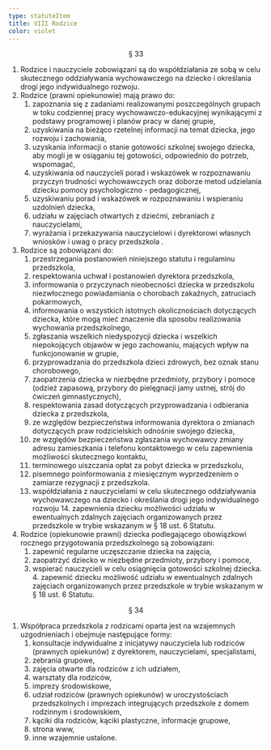 ```yaml
---
type: statuteItem
title: VIII Rodzice
color: violet
---
```


<span style="text-align: center; display: block;">§ 33</span>

1. Rodzice i nauczyciele zobowiązani są do współdziałania ze sobą w celu skutecznego oddziaływania wychowawczego na dziecko i określania drogi jego indywidualnego rozwoju.
2. Rodzice (prawni opiekunowie) mają prawo do:
   1. zapoznania się z zadaniami realizowanymi poszczególnych grupach w toku codziennej pracy wychowawczo-edukacyjnej wynikającymi z podstawy programowej i planów pracy w danej grupie,
   2. uzyskiwania na bieżąco rzetelnej informacji na temat dziecka, jego rozwoju i zachowania,
   3. uzyskania informacji o stanie gotowości szkolnej swojego dziecka, aby mogli je w osiąganiu tej gotowości, odpowiednio do potrzeb, wspomagać,
   4. uzyskiwania od nauczycieli porad i wskazówek w rozpoznawaniu przyczyn trudności wychowawczych oraz doborze metod udzielania dziecku pomocy psychologiczno - pedagogicznej,
   5. uzyskiwaniu porad i wskazówek w rozpoznawaniu i wspieraniu uzdolnień dziecka,
   6. udziału w zajęciach otwartych z dziećmi, zebraniach z nauczycielami,
   7. wyrażania i przekazywania nauczycielowi i dyrektorowi własnych wniosków i uwag o pracy przedszkola .
3. Rodzice są zobowiązani do:
   1. przestrzegania postanowień niniejszego statutu i regulaminu przedszkola,
   2. respektowania uchwał i postanowień dyrektora przedszkola,
   3. informowania o przyczynach nieobecności dziecka w przedszkolu niezwłocznego powiadamiania o chorobach zakaźnych, zatruciach pokarmowych,
   4. informowania o wszystkich istotnych okolicznościach dotyczących dziecka, które mogą mieć znaczenie dla sposobu realizowania wychowania przedszkolnego,
   5. zgłaszania wszelkich niedyspozycji dziecka i wszelkich niepokojących objawów w jego zachowaniu, mających wpływ na funkcjonowanie w grupie,
   6. przyprowadzania do przedszkola dzieci zdrowych, bez oznak stanu chorobowego,
   7. zaopatrzenia dziecka w niezbędne przedmioty, przybory i pomoce (odzież zapasową, przybory do pielęgnacji jamy ustnej, strój do ćwiczeń gimnastycznych),
   8. respektowania zasad dotyczących przyprowadzania i odbierania dziecka z przedszkola,
   9. ze względów bezpieczeństwa informowania dyrektora o zmianach dotyczących praw rodzicielskich odnośnie swojego dziecka,
   10. ze względów bezpieczeństwa zgłaszania wychowawcy zmiany adresu zamieszkania i telefonu kontaktowego w celu zapewnienia możliwości skutecznego kontaktu,
   11. terminowego uiszczania opłat za pobyt dziecka w przedszkolu,
   12. pisemnego poinformowania z miesięcznym wyprzedzeniem o zamiarze rezygnacji z przedszkola.
   13. współdziałania z nauczycielami w celu skutecznego oddziaływania wychowawczego na dziecko i określania drogi jego indywidualnego rozwoju 14. zapewnienia dziecku możliwości udziału w ewentualnych zdalnych zajęciach organizowanych przez przedszkole w trybie wskazanym w § 18 ust. 6 Statutu.
4. Rodzice (opiekunowie prawni) dziecka podlegającego obowiązkowi rocznego przygotowania przedszkolnego są zobowiązani:
   1. zapewnić regularne uczęszczanie dziecka na zajęcia,
   2. zaopatrzyć dziecko w niezbędne przedmioty, przybory i pomoce,
   3. wspierać nauczycieli w celu osiągnięcia gotowości szkolnej dziecka. 4. zapewnić dziecku możliwość udziału w ewentualnych zdalnych zajęciach organizowanych przez przedszkole w trybie wskazanym w § 18 ust. 6 Statutu.

<span style="text-align: center; display: block;">§ 34</span>

1. Współpraca przedszkola z rodzicami oparta jest na wzajemnych uzgodnieniach i obejmuje następujące formy:
   1. konsultacje indywidualne z inicjatywy nauczyciela lub rodziców (prawnych opiekunów) z dyrektorem, nauczycielami, specjalistami,
   2. zebrania grupowe,
   3. zajęcia otwarte dla rodziców z ich udziałem,
   4. warsztaty dla rodziców,
   5. imprezy środowiskowe,
   6. udział rodziców (prawnych opiekunów) w uroczystościach przedszkolnych i imprezach integrujących przedszkole z domem rodzinnym i środowiskiem,
   7. kąciki dla rodziców, kąciki plastyczne, informacje grupowe,
   8. strona www,
   9. inne wzajemnie ustalone.
